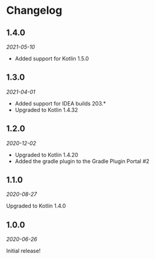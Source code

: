 Changelog
=========

1.4.0
-----

_2021-05-10_

- Added support for Kotlin 1.5.0

1.3.0
-----

_2021-04-01_

- Added support for IDEA builds 203.*
- Upgraded to Kotlin 1.4.32

1.2.0
-----

_2020-12-02_

- Upgraded to Kotlin 1.4.20
- Added the gradle plugin to the Gradle Plugin Portal #2

1.1.0
-----

_2020-08-27_

Upgraded to Kotlin 1.4.0


1.0.0
-----

_2020-06-26_

Initial release!
